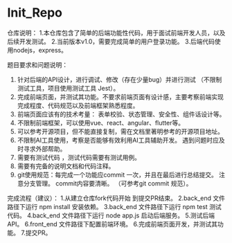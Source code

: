 # Init_Repo
仓库说明：
1.本仓库包含了简单的后端功能性代码，用于面试前端开发人员，以及后续开发测试。
2.当前版本v1.0，需要完成简单的用户登录功能。
3.后端代码使用nodejs，express。


题目要求和问题说明： 
1. 针对后端的API设计，进行调试、修改（存在少量bug）并进行测试 （不限制测试工具，项目使用测试工具 Jest）。
2. 完成前端页面，并测试其功能。不要求前端页面有设计感，主要考察前端实现完成程度、代码规范以及前端框架熟悉程度。
3. 前端页面应该有的技术考量： 表单校验、状态管理、安全性、组件话设计等。
4. 不限制前端框架，可以使用vue、react、angular、flutter等。
5. 可以参考开源项目，但不能直接复制，需在文档里著明参考的开源项目地址。
5. 不限制AI工具使用，考察是否能够有效利用AI工具辅助开发。 遇到问题时应及时寻求外部帮助。
6. 需要有测试代码 ，测试代码需要有测试用例。
7. 需要有完备的说明文档和代码注释。
8. git使用规范：每完成一个功能应commit 一次，并且在最后进行总结提交。 注意分支管理。 commit内容要清晰。 （可参考git commit 规范）。


完成流程（建议）：
1.从建立仓库fork代码开始 到提交PR结束。
2.back_end 文件路径下运行 npm install 安装依赖。
3.back_end 文件路径下运行 npm test 测试代码。
4.back_end 文件路径下运行 node app.js 启动后端服务。
5.测试后端API。
6.front_end 文件路径下配置前端环境。
6.完成前端页面开发，并测试其功能。
7.提交PR。